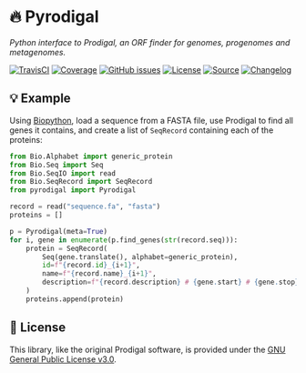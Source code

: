 # 🔥 Pyrodigal

*Python interface to Prodigal, an ORF finder for genomes, progenomes and metagenomes.*

[![TravisCI](https://img.shields.io/travis/althonos/pyrodigal/master.svg?logo=travis&maxAge=600&style=flat-square)](https://travis-ci.com/althonos/pyrodigal/branches)
[![Coverage](https://img.shields.io/codecov/c/gh/althonos/pyrodigal?style=flat-square&maxAge=3600)](https://codecov.io/gh/althonos/pyrodigal/)
[![GitHub issues](https://img.shields.io/github/issues/althonos/pyrodigal.svg?style=flat-square&maxAge=600)](https://github.com/althonos/pyrodigal/issues)
[![License](https://img.shields.io/badge/license-GPLv3-blue.svg?style=flat-square&maxAge=2678400)](https://choosealicense.com/licenses/gpl-3.0/)
[![Source](https://img.shields.io/badge/source-GitHub-303030.svg?maxAge=2678400&style=flat-square)](https://github.com/althonos/pyrodigal/)
[![Changelog](https://img.shields.io/badge/keep%20a-changelog-8A0707.svg?maxAge=2678400&style=flat-square)](https://github.com/althonos/pyrodigal.py/blob/master/CHANGELOG.md)

<!-- [![AppVeyor](https://img.shields.io/appveyor/ci/althonos/pyrodigal/master?logo=appveyor&style=flat-square&maxAge=600)](https://ci.appveyor.com/project/althonos/pyrodigal) -->
<!-- [![PyPI](https://img.shields.io/pypi/v/pyrodigal.svg?style=flat-square&maxAge=600)](https://pypi.org/project/pyrodigal) -->
<!-- [![Wheel](https://img.shields.io/pypi/wheel/pyrodigal.svg?style=flat-square&maxAge=3600)](https://pypi.org/project/pyrodigal/#files) -->
<!-- [![Python Versions](https://img.shields.io/pypi/pyversions/pyrodigal.svg?style=flat-square&maxAge=600)](https://pypi.org/project/pyrodigal/#files) -->
<!-- [![Python Implementations](https://img.shields.io/pypi/implementation/pyrodigal.svg?style=flat-square&maxAge=600)](https://pypi.org/project/pyrodigal/#files) -->

## 💡 Example

Using [Biopython](https://biopython.org/), load a sequence from a FASTA file,
use Prodigal to find all genes it contains, and create a list of `SeqRecord`
containing each of the proteins:
```python
from Bio.Alphabet import generic_protein
from Bio.Seq import Seq
from Bio.SeqIO import read
from Bio.SeqRecord import SeqRecord
from pyrodigal import Pyrodigal

record = read("sequence.fa", "fasta")
proteins = []

p = Pyrodigal(meta=True)
for i, gene in enumerate(p.find_genes(str(record.seq))):
    protein = SeqRecord(
        Seq(gene.translate(), alphabet=generic_protein),
        id=f"{record.id}_{i+1}",
        name=f"{record.name}_{i+1}",
        description=f"{record.description} # {gene.start} # {gene.stop} # {gene.strand}"
    )
    proteins.append(protein)
```

## 📜 License

This library, like the original Prodigal software, is provided under the
[GNU General Public License v3.0](https://choosealicense.com/licenses/gpl-3.0/).
